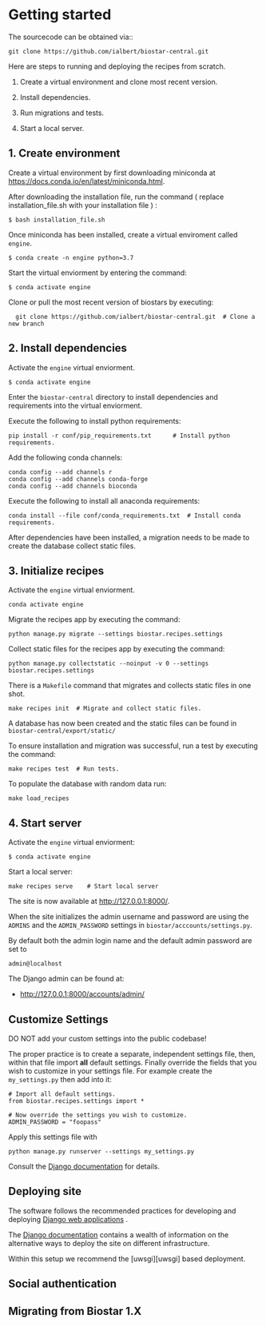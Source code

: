 # Getting started

The sourcecode can be obtained via::

    git clone https://github.com/ialbert/biostar-central.git

Here are steps to running and deploying the recipes from scratch.

1. Create a virtual environment and clone most recent version.


2. Install dependencies. 


3. Run migrations and tests. 


4. Start a local server. 


## 1. Create environment

Create a virtual environment by first downloading miniconda at https://docs.conda.io/en/latest/miniconda.html. 

After downloading the installation file, run the command ( replace installation_file.sh with your installation file ) : 

    $ bash installation_file.sh      

Once miniconda has been installed, create a virtual enviroment called `engine`.

    $ conda create -n engine python=3.7
    
Start the virtual enviorment by entering the command:

    $ conda activate engine
    
Clone or pull the most recent version of biostars by executing:

      git clone https://github.com/ialbert/biostar-central.git  # Clone a new branch
 
      
## 2. Install dependencies

Activate the `engine` virtual enviorment.

    $ conda activate engine

Enter the `biostar-central` directory to install dependencies and requirements into the virtual enviorment.

Execute the following to install python requirements: 

    pip install -r conf/pip_requirements.txt      # Install python requirements.
    
    
Add the following conda channels:

    conda config --add channels r
    conda config --add channels conda-forge
    conda config --add channels bioconda

Execute the following to install all anaconda requirements:
    
    conda install --file conf/conda_requirements.txt  # Install conda requirements.
    
 After dependencies have been installed, a migration needs to be made to create the database collect static files.
 
 
## 3. Initialize recipes
 
Activate the `engine` virtual enviorment.

    conda activate engine
    
Migrate the recipes app by executing the command:

    python manage.py migrate --settings biostar.recipes.settings

Collect static files for the recipes app by executing the command:

    python manage.py collectstatic --noinput -v 0 --settings biostar.recipes.settings

There is a `Makefile` command that migrates and collects static files in one shot. 

    make recipes init  # Migrate and collect static files. 

A database has now been created and the static files can be found in `biostar-central/export/static/`

To ensure installation and migration was successful, run a test by executing the command: 

    make recipes test  # Run tests. 
    
  
To populate the database with random data run:
    
    make load_recipes
      
    
## 4. Start server 

Activate the `engine` virtual enviorment:

    $ conda activate engine
    
Start a local server:

    make recipes serve    # Start local server

The site is now available at http://127.0.0.1:8000/. 
 
When the site initializes the admin username and password are using the ``ADMINS`` and the ``ADMIN_PASSWORD`` settings in ``biostar/acccounts/settings.py``.

By default both the admin login name and the default admin password are set to

    admin@localhost
   
The Django admin can be found at:

* http://127.0.0.1:8000/accounts/admin/

## Customize Settings

DO NOT add your custom settings into the public codebase!

The proper practice is to create a separate, independent settings file, then, within that file import **all** default settings. Finally override the fields that you wish to customize in your settings file. For example
create the `my_settings.py` then add into it:

    # Import all default settings.
    from biostar.recipes.settings import *

    # Now override the settings you wish to customize.
    ADMIN_PASSWORD = "foopass"

Apply this settings file with

    python manage.py runserver --settings my_settings.py

Consult the [Django documentation][django] for details.

[django]: https://www.djangoproject.com/

## Deploying site

The software follows the recommended practices for developing and deploying [Django web applications][django] .

The [Django documentation][django] contains a wealth of information on the alternative ways to deploy the site on different infrastructure.

Within this setup we recommend the [uwsgi][uwsgi] based deployment.

## Social authentication


## Migrating from Biostar 1.X
